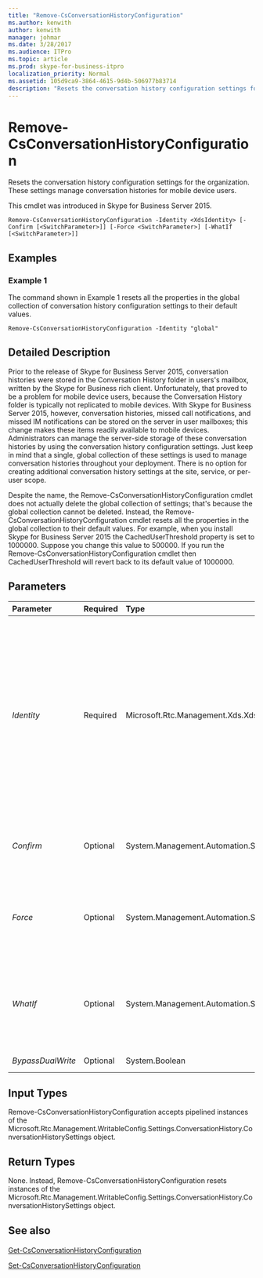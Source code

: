 ```yaml
---
title: "Remove-CsConversationHistoryConfiguration"
ms.author: kenwith
author: kenwith
manager: johmar
ms.date: 3/28/2017
ms.audience: ITPro
ms.topic: article
ms.prod: skype-for-business-itpro
localization_priority: Normal
ms.assetid: 105d9ca9-3864-4615-9d4b-506977b83714
description: "Resets the conversation history configuration settings for the organization. These settings manage conversation histories for mobile device users."
---
```


# Remove-CsConversationHistoryConfiguration
 
Resets the conversation history configuration settings for the organization. These settings manage conversation histories for mobile device users.
  
This cmdlet was introduced in Skype for Business Server 2015.
  
```
Remove-CsConversationHistoryConfiguration -Identity <XdsIdentity> [-Confirm [<SwitchParameter>]] [-Force <SwitchParameter>] [-WhatIf [<SwitchParameter>]]

```

## Examples
<a name="Examples"> </a>

### Example 1

The command shown in Example 1 resets all the properties in the global collection of conversation history configuration settings to their default values.
  
```
Remove-CsConversationHistoryConfiguration -Identity "global"
```

## Detailed Description
<a name="DetailedDescription"> </a>

Prior to the release of Skype for Business Server 2015, conversation histories were stored in the Conversation History folder in users's mailbox, written by the Skype for Business rich client. Unfortunately, that proved to be a problem for mobile device users, because the Conversation History folder is typically not replicated to mobile devices. With Skype for Business Server 2015, however, conversation histories, missed call notifications, and missed IM notifications can be stored on the server in user mailboxes; this change makes these items readily available to mobile devices. Administrators can manage the server-side storage of these conversation histories by using the conversation history configuration settings. Just keep in mind that a single, global collection of these settings is used to manage conversation histories throughout your deployment. There is no option for creating additional conversation history settings at the site, service, or per-user scope. 
  
Despite the name, the Remove-CsConversationHistoryConfiguration cmdlet does not actually delete the global collection of settings; that's because the global collection cannot be deleted. Instead, the Remove-CsConversationHistoryConfiguration cmdlet resets all the properties in the global collection to their default values. For example, when you install Skype for Business Server 2015 the CachedUserThreshold property is set to 1000000. Suppose you change this value to 500000. If you run the Remove-CsConversationHistoryConfiguration cmdlet then CachedUserThreshold will revert back to its default value of 1000000.
  
## Parameters
<a name="DetailedDescription"> </a>

|**Parameter**|**Required**|**Type**|**Description**|
|:-----|:-----|:-----|:-----|
| _Identity_ <br/> |Required  <br/> |Microsoft.Rtc.Management.Xds.XdsIdentity  <br/> |Unique identifier for the conversation history configuration settings to be deleted. Because there is only a single, global collection of settings per deployment, the only allowed syntax is the following:  <br/> -Identity "global"  <br/> |
| _Confirm_ <br/> |Optional  <br/> |System.Management.Automation.SwitchParameter  <br/> |Prompts you for confirmation before executing the command.  <br/> |
| _Force_ <br/> |Optional  <br/> |System.Management.Automation.SwitchParameter  <br/> |Suppresses the display of any non-fatal error message that might occur when running the command.  <br/> |
| _WhatIf_ <br/> |Optional  <br/> |System.Management.Automation.SwitchParameter  <br/> |Describes what would happen if you executed the command without actually executing the command.  <br/> |
| _BypassDualWrite_ <br/> |Optional  <br/> |System.Boolean  <br/> |PARAMVALUE: $true | $false  <br/> |
   
## Input Types
<a name="InputTypes"> </a>

Remove-CsConversationHistoryConfiguration accepts pipelined instances of the Microsoft.Rtc.Management.WritableConfig.Settings.ConversationHistory.ConversationHistorySettings object.
  
## Return Types
<a name="ReturnTypes"> </a>

None. Instead, Remove-CsConversationHistoryConfiguration resets instances of the Microsoft.Rtc.Management.WritableConfig.Settings.ConversationHistory.ConversationHistorySettings object.
  
## See also
<a name="ReturnTypes"> </a>

#### 

[Get-CsConversationHistoryConfiguration](get-csconversationhistoryconfiguration.md)
  
[Set-CsConversationHistoryConfiguration](set-csconversationhistoryconfiguration.md)

